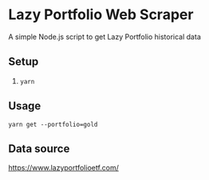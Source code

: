 # Lazy Portfolio Web Scraper

A simple Node.js script to get Lazy Portfolio historical data

## Setup

1. `yarn`

## Usage

`yarn get --portfolio=gold`

## Data source

https://www.lazyportfolioetf.com/
